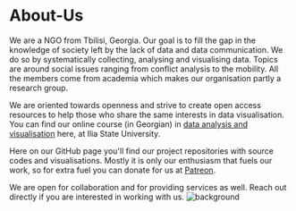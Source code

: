 # About-Us
We are a NGO from Tbilisi, Georgia. Our goal is to fill the gap in the knowledge of society left by the lack of data and data communication. We do so by systematically collecting, analysing and visualising data. Topics are around social issues ranging from conflict analysis to the mobility. All the members come from academia which makes our organisation partly a research group. 

We are oriented towards openness and strive to create open access resources to help those who share the same interests in data visualisation. You can find our online course (in Georgian) in [data analysis and visualisation](https://youtube.com/playlist?list=PLfQdgroGNcmyWaTOZNOFaJ5iUNAbH-60m) here, at Ilia State University.  

Here on our GitHub page you'll find our project repositories with source codes and visualisations. Mostly it is only our enthusiasm that fuels our work, so for extra fuel you can donate for us at [Patreon](https://www.patreon.com/zaxis). 

We are open for collaboration and for providing services as well. Reach out directly if you are interested in working with us. 
![background](https://user-images.githubusercontent.com/76787262/217876203-b02509c5-d8e3-4e98-a590-9482a8ffd14f.png)
